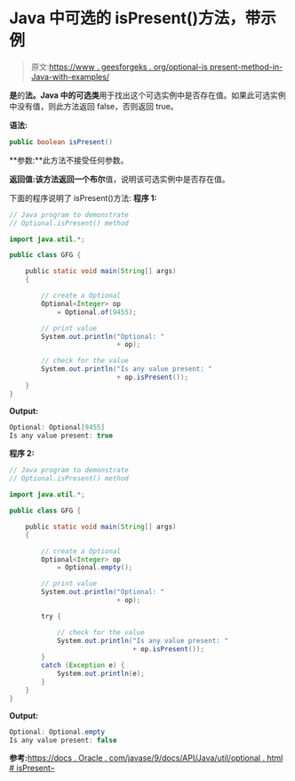 # Java 中可选的 isPresent()方法，带示例

> 原文:[https://www . geesforgeks . org/optional-is present-method-in-Java-with-examples/](https://www.geeksforgeeks.org/optional-ispresent-method-in-java-with-examples/)

**是**的**法。Java 中的可选类**用于找出这个可选实例中是否存在值。如果此可选实例中没有值，则此方法返回 false，否则返回 true。

**语法:**

```java
public boolean isPresent()

```

**参数:**此方法不接受任何参数。

**返回值:**该方法返回一个**布尔**值，说明该可选实例中是否存在值。

下面的程序说明了 isPresent()方法:
**程序 1:**

```java
// Java program to demonstrate
// Optional.isPresent() method

import java.util.*;

public class GFG {

    public static void main(String[] args)
    {

        // create a Optional
        Optional<Integer> op
            = Optional.of(9455);

        // print value
        System.out.println("Optional: "
                           + op);

        // check for the value
        System.out.println("Is any value present: "
                           + op.isPresent());
    }
}
```

**Output:**

```java
Optional: Optional[9455]
Is any value present: true

```

**程序 2:**

```java
// Java program to demonstrate
// Optional.isPresent() method

import java.util.*;

public class GFG {

    public static void main(String[] args)
    {

        // create a Optional
        Optional<Integer> op
            = Optional.empty();

        // print value
        System.out.println("Optional: "
                           + op);

        try {

            // check for the value
            System.out.println("Is any value present: "
                               + op.isPresent());
        }
        catch (Exception e) {
            System.out.println(e);
        }
    }
}
```

**Output:**

```java
Optional: Optional.empty
Is any value present: false

```

**参考:**[https://docs . Oracle . com/javase/9/docs/API/Java/util/optional . html # isPresent–](https://docs.oracle.com/javase/9/docs/api/java/util/Optional.html#isPresent--)